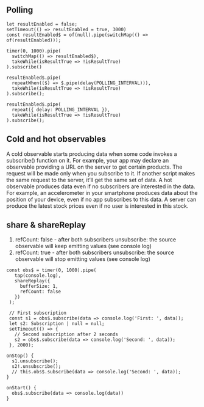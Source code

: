 ## Polling 

```
let resultEnabled = false;
setTimeout(() => resultEnabled = true, 3000)
const resultEnabled$ = of(null).pipe(switchMap(() => of(resultEnabled)));

timer(0, 1000).pipe(
  switchMap(() => resultEnabled$),
  takeWhile(isResultTrue => !isResultTrue)
).subscribe()

resultEnabled$.pipe(
  repeatWhen(($) => $.pipe(delay(POLLING_INTERVAL))),
  takeWhile(isResultTrue => !isResultTrue)
).subscribe();

resultEnabled$.pipe(
  repeat({ delay: POLLING_INTERVAL }),
  takeWhile(isResultTrue => !isResultTrue)
).subscribe();
```

## Cold and hot observables

A cold observable starts producing data when some code invokes a subscribe() function on it. For example, your app may declare an observable providing a URL on the server to get certain products. The request will be made only when you subscribe to it. If another script makes the same request to the server, it’ll get the same set of data.
A hot observable produces data even if no subscribers are interested in the data. For example, an accelerometer in your smartphone produces data about the position of your device, even if no app subscribes to this data. A server can produce the latest stock prices even if no user is interested in this stock.


## share & shareReplay

1) refCount: false - after both subscribers unsubscribe:  the source observable will keep emitting values (see console log)
2) refCount: true - after both subscribers unsubscribe:  the source observable will stop emitting values (see console log)

```
const obs$ = timer(0, 1000).pipe(
   tap(console.log),
   shareReplay({
     bufferSize: 1,
     refCount: false
   })
 );
 
 // First subscription
 const s1 = obs$.subscribe(data => console.log('First: ', data));
 let s2: Subscription | null = null;
 setTimeout(() => {
   // Second subscription after 2 seconds
   s2 = obs$.subscribe(data => console.log('Second: ', data));
 }, 2000);

onStop() {
  s1.unsubscribe();
  s2!.unsubscribe();
  // this.obs$.subscribe(data => console.log('Second: ', data));
}

onStart() {
  obs$.subscribe(data => console.log(data))
}
```

